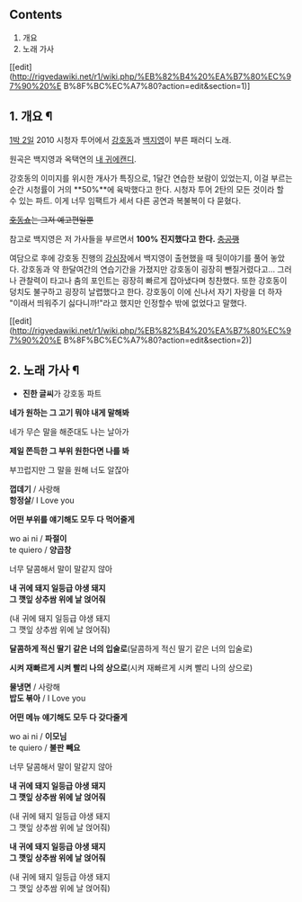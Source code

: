 ## Contents

    

1. 개요 
2. 노래 가사 

[[edit](http://rigvedawiki.net/r1/wiki.php/%EB%82%B4%20%EA%B7%80%EC%97%90%20%E
B%8F%BC%EC%A7%80?action=edit&section=1)]

## 1. 개요 ¶

  

  

[1박 2일](1%EB%B0%95%202%EC%9D%BC.md) 2010 시청자 투어에서
[강호동](%EA%B0%95%ED%98%B8%EB%8F%99.md)과
[백지영](%EB%B0%B1%EC%A7%80%EC%98%81.md)이 부른 패러디 노래.

  

원곡은 백지영과 옥택연의 [내 귀에캔디](%EB%82%B4%20%EA%B7%80%EC%97%90%20%EC%BA%94%EB%94%94.md).

  

강호동의 이미지를 위시한 개사가 특징으로, 1달간 연습한 보람이 있었는지, 이걸 부르는 순간 시청률이 거의 **50%**에 육박했다고 한다.
시청자 투어 2탄의 모든 것이라 할 수 있는 파트. 이게 너무 임팩트가 세서 다른 공연과 복불복이 다 묻혔다.

  

<del>[호동쇼](%ED%98%B8%EB%8F%99%EC%87%BC.md)는 그저 예고편일뿐</del>

  

참고로 백지영은 저 가사들을 부르면서 **100% 진지했다고 한다.**
<del>[충공깽](%EC%B6%A9%EA%B3%B5%EA%B9%BD.md)</del>

  

여담으로 후에 강호동 진행의 [강심장](%EA%B0%95%EC%8B%AC%EC%9E%A5.md)에서 백지영이 출현했을 때 뒷이야기를
풀어 놓았다. 강호동과 약 한달여간의 연습기간을 가졌지만 강호동이 굉장히 뺀질거렸다고... 그러나 관찰력이 타고나 춤의 포인트는 굉장히
빠르게 잡아냈다며 칭찬했다. 또한 강호동이 덩치도 불구하고 굉장히 날렵했다고 한다. 강호동이 이에 신나서 자기 자랑을 더 하자 "이래서
띄워주기 싫다니까!"라고 했지만 인정할수 밖에 없었다고 말했다.

  
  

[[edit](http://rigvedawiki.net/r1/wiki.php/%EB%82%B4%20%EA%B7%80%EC%97%90%20%E
B%8F%BC%EC%A7%80?action=edit&section=2)]

## 2. 노래 가사 ¶

  * **진한 글씨**가 강호동 파트  

**네가 원하는 그 고기 뭐야 내게 말해봐**

  

네가 무슨 말을 해준대도 나는 날아가

  

**제일 쫀득한 그 부위 원한다면 나를 봐**

  

부끄럽지만 그 말을 원해 너도 알잖아

  

**껍데기** / 사랑해  
**항정살**/ I Love you

  
  

**어떤 부위를 얘기해도 모두 다 먹어줄게**

  

wo ai ni / **파절이**  
te quiero / **양곱창**

  
  

너무 달콤해서 말이 말같지 않아

  
  

**내 귀에 돼지 일등급 야생 돼지**  
**그 깻잎 상추쌈 위에 날 얹어줘**

  

(내 귀에 돼지 일등급 야생 돼지  
그 깻잎 상추쌈 위에 날 얹어줘)

  
  

**달콤하게 적신 딸기 같은 너의 입술로**(달콤하게 적신 딸기 같은 너의 입술로)

  
  

**시켜 재빠르게 시켜 빨리 나의 상으로**(시켜 재빠르게 시켜 빨리 나의 상으로)

  

**물냉면** / 사랑해  
**밥도 볶아** / I Love you

  
  

**어떤 메뉴 얘기해도 모두 다 갖다줄게**

  

wo ai ni / **이모님**  
te quiero / **불판 빼요**

  
  

너무 달콤해서 말이 말같지 않아

  
  

**내 귀에 돼지 일등급 야생 돼지**  
**그 깻잎 상추쌈 위에 날 얹어줘**

  

(내 귀에 돼지 일등급 야생 돼지  
그 깻잎 상추쌈 위에 날 얹어줘)

  

**내 귀에 돼지 일등급 야생 돼지**  
**그 깻잎 상추쌈 위에 날 얹어줘**

  

(내 귀에 돼지 일등급 야생 돼지  
그 깻잎 상추쌈 위에 날 얹어줘)

  
  
  

